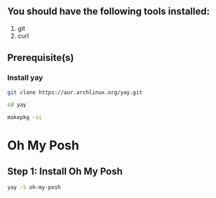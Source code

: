 ## You should have the following tools installed:

1.  git
2.  curl

## Prerequisite(s)

### Install yay

```bash
git clone https://aur.archlinux.org/yay.git
```

```bash
cd yay
```

```bash
makepkg -si
```

# Oh My Posh

## Step 1: Install Oh My Posh

```bash
yay -S oh-my-posh
```
